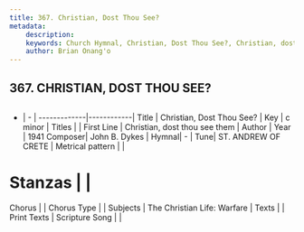 ```yaml
---
title: 367. Christian, Dost Thou See?
metadata:
    description: 
    keywords: Church Hymnal, Christian, Dost Thou See?, Christian, dost thou see them, 
    author: Brian Onang'o
---
```



## 367. CHRISTIAN, DOST THOU SEE?

```txt

```

- |   -  |
-------------|------------|
Title | Christian, Dost Thou See? |
Key | c minor |
Titles |  |
First Line | Christian, dost thou see them |
Author | 
Year | 1941
Composer| John B. Dykes |
Hymnal|  - |
Tune| ST. ANDREW OF CRETE |
Metrical pattern | |
# Stanzas |  |
Chorus |  |
Chorus Type |  |
Subjects | The Christian Life: Warfare |
Texts |  |
Print Texts | 
Scripture Song |  |
  
